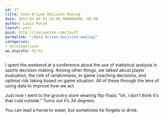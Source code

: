 ```yaml
---
id: 27
title: Data-Driven Decision Making
date: 2013-03-04 01:23:09.000000000 -08:00
author: Louis Potok
layout: post
guid: http://louispotok.com/?p=27
permalink: "/data-driven-decision-making/"
categories:
- Uncategorized
wp_migrate: dirty
---
```

I spent the weekend at a conference about the use of statistical analysis in sports decision-making. Among other things, we talked about player evaluation, the role of randomness, in-game coaching decisions, and optimal risk taking based on game situation. All of these through the lens of using data to improve how we act.

Just now I went to the grocery store wearing flip-flops: &#8220;oh, I don&#8217;t think it&#8217;s that cold outside.&#8221; Turns out it&#8217;s 34 degrees.

You can lead a horse to water, but sometimes he forgets to drink.

&nbsp;